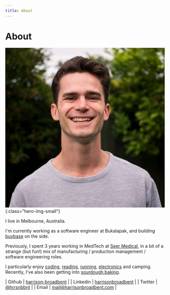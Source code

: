```yaml
---
title: About
---
```


# About

![photo-of-harrison](images/profile.jpg){:class="hero-img-small"}

I live in Melbourne, Australia.

I'm currently working as a software engineer at Bukalapak, and building [buybase](https://buybase.io) on the side.

Previously, I spent 3 years working in MedTech at [Seer Medical](https://seermedical.com), in a bit of a strange (but fun!) mix of manufacturing / production management / software engineering roles.

I particularly enjoy [coding](software), [reading](reading), [running](running), [electronics](electronics) and camping. Recently, I've also been getting into [sourdough baking](sourdough).

| Github | [harrison-broadbent](https://github.com/harrison-broadbent) |
| Linkedin | [harrisonbroadbent](https://au.linkedin.com/in/harrisonbroadbent) |
| Twitter | [@hrrsnbbnt](https://twitter.com/hrrsnbbnt) |
| Email | [mail@harrisonbroadbent.com](mailto:mail@harrisonbroadbent.com) |
